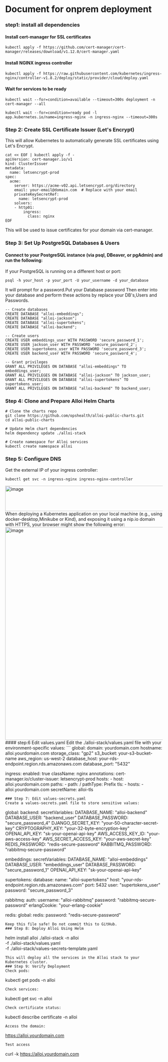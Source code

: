 # Document for onprem deployment 
### step1: install all dependencies
#### Install cert-manager for SSL certificates
```
kubectl apply -f https://github.com/cert-manager/cert-manager/releases/download/v1.12.0/cert-manager.yaml
```
#### Install NGINX ingress controller
```
kubectl apply -f https://raw.githubusercontent.com/kubernetes/ingress-nginx/controller-v1.8.2/deploy/static/provider/cloud/deploy.yaml
```
#### Wait for services to be ready
```
kubectl wait --for=condition=available --timeout=300s deployment -n cert-manager --all
```
```
kubectl wait --for=condition=ready pod -l app.kubernetes.io/name=ingress-nginx -n ingress-nginx --timeout=300s
```
### Step 2: Create SSL Certificate Issuer (Let's Encrypt)
This will allow Kubernetes to automatically generate SSL certificates using Let's Encrypt.
```
cat << EOF | kubectl apply -f -
apiVersion: cert-manager.io/v1
kind: ClusterIssuer
metadata:
  name: letsencrypt-prod
spec:
  acme:
    server: https://acme-v02.api.letsencrypt.org/directory
    email: your-email@domain.com  # Replace with your email
    privateKeySecretRef:
      name: letsencrypt-prod
    solvers:
    - http01:
        ingress:
          class: nginx
EOF
```
This will be used to issue certificates for your domain via cert-manager.
### Step 3: Set Up PostgreSQL Databases & Users
#### Connect to your PostgreSQL instance (via psql, DBeaver, or pgAdmin) and run the following:
If your PostgreSQL is running on a different host or port:
```
psql -h your_host -p your_port -U your_username -d your_database
```
It will prompt for a password.Put your Database password 
Then enter into your database and perform these actions by replace your DB's,Users and Passwords.
```
-- Create databases
CREATE DATABASE "alloi-embeddings";
CREATE DATABASE "alloi-jackson";
CREATE DATABASE "alloi-supertokens";
CREATE DATABASE "alloi-backend";

-- Create users
CREATE USER embeddings_user WITH PASSWORD 'secure_password_1';
CREATE USER jackson_user WITH PASSWORD 'secure_password_2';
CREATE USER supertokens_user WITH PASSWORD 'secure_password_3';
CREATE USER backend_user WITH PASSWORD 'secure_password_4';

-- Grant privileges
GRANT ALL PRIVILEGES ON DATABASE "alloi-embeddings" TO embeddings_user;
GRANT ALL PRIVILEGES ON DATABASE "alloi-jackson" TO jackson_user;
GRANT ALL PRIVILEGES ON DATABASE "alloi-supertokens" TO supertokens_user;
GRANT ALL PRIVILEGES ON DATABASE "alloi-backend" TO backend_user;
```
### Step 4: Clone and Prepare Alloi Helm Charts
```
# Clone the charts repo
git clone https://github.com/opshealth/alloi-public-charts.git
cd alloi-public-charts

# Update Helm chart dependencies
helm dependency update ./alloi-stack

# Create namespace for Alloi services
kubectl create namespace alloi
```
### Step 5: Configure DNS
Get the external IP of your ingress controller:
```
kubectl get svc -n ingress-nginx ingress-nginx-controller
```
<img width="1190" height="81" alt="image" src="https://github.com/user-attachments/assets/cd080ab7-3aa6-4e04-899b-a128e04c8106" />
When deploying a Kubernetes application on your local machine (e.g., using docker-desktop,Minikube or Kind), and exposing it using a nip.io domain with HTTPS, your browser might show the following error:
<img width="1560" height="680" alt="image" src="https://github.com/user-attachments/assets/2e183314-f812-4fd1-b5d3-bac4fa3a8f3f" />
#### step:6 Edit values.yaml
Edit the ./alloi-stack/values.yaml file with your environment-specific values:
```
global:
  domain: yourdomain.com
  hostname: alloi.yourdomain.com
  storage_class: "gp2"
  s3_bucket: your-s3-bucket-name
  aws_region: us-west-2
  database_host: your-rds-endpoint.region.rds.amazonaws.com
  database_port: "5432"

ingress:
  enabled: true
  className: nginx
  annotations:
    cert-manager.io/cluster-issuer: letsencrypt-prod
  hosts:
    - host: alloi.yourdomain.com
      paths:
        - path: /
          pathType: Prefix
  tls:
    - hosts:
        - alloi.yourdomain.com
      secretName: alloi-tls

```
### Step 7: Edit values-secrets.yaml
Create a values-secrets.yaml file to store sensitive values:
```
global:
  backend:
    secretVariables:
      DATABASE_NAME: "alloi-backend"
      DATABASE_USER: "backend_user"
      DATABASE_PASSWORD: "secure_password_4"
      DJANGO_SECRET_KEY: "your-50-character-secret-key"
      CRYPTOGRAPHY_KEY: "your-32-byte-encryption-key"
      OPENAI_API_KEY: "sk-your-openai-api-key"
      AWS_ACCESS_KEY_ID: "your-aws-access-key"
      AWS_SECRET_ACCESS_KEY: "your-aws-secret-key"
      REDIS_PASSWORD: "redis-secure-password"
      RABBITMQ_PASSWORD: "rabbitmq-secure-password"

embeddings:
  secretVariables:
    DATABASE_NAME: "alloi-embeddings"
    DATABASE_USER: "embeddings_user"
    DATABASE_PASSWORD: "secure_password_1"
    OPENAI_API_KEY: "sk-your-openai-api-key"

supertokens:
  database:
    name: "alloi-supertokens"
    host: "your-rds-endpoint.region.rds.amazonaws.com"
    port: 5432
    user: "supertokens_user"
    password: "secure_password_3"

rabbitmq:
  auth:
    username: "alloi-rabbitmq"
    password: "rabbitmq-secure-password"
    erlangCookie: "your-erlang-cookie"

redis:
  global:
    redis:
      password: "redis-secure-password"
```
Keep this file safe! Do not commit this to GitHub.
### Step 8: Deploy Alloi Using Helm
```
helm install alloi ./alloi-stack -n alloi \
  -f ./alloi-stack/values.yaml \
  -f ./alloi-stack/values-secrets-template.yaml
  ```
This will deploy all the services in the Alloi stack to your Kubernetes cluster.
### Step 9: Verify Deployment
Check pods:
```
kubectl get pods -n alloi
```
Check services:
```
kubectl get svc -n alloi
```
Check certificate status:
```
kubectl describe certificate -n alloi
```
Access the domain:
```
https://alloi.yourdomain.com
```
Test access
```
curl -k https://alloi.yourdomain.com
```
